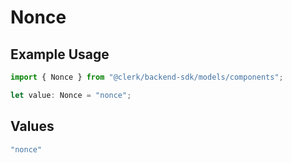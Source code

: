 # Nonce

## Example Usage

```typescript
import { Nonce } from "@clerk/backend-sdk/models/components";

let value: Nonce = "nonce";
```

## Values

```typescript
"nonce"
```